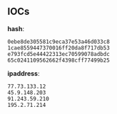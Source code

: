 
## IOCs

__hash__:

```text
0ebe8de305581c9eca37e53a46d033c8
1cae8559447370016ff20da8f717db53
e793fcd5e44422313ec70599078adbdc
65c0241109562662f4398cff77499b25
```
__ipaddress__:

```text
77.73.133.12
45.9.148.203
91.243.59.210
195.2.71.214
```